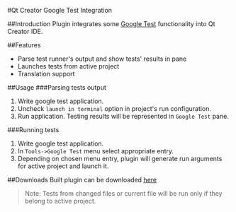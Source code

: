 #Qt Creator Google Test Integration

##Introduction
Plugin integrates some [Google Test](https://code.google.com/p/googletest/ "Google T") functionality into Qt Creator IDE.

##Features
* Parse test runner's output and show tests' results in pane
* Launches tests from active project
* Translation support

##Usage
###Parsing tests output
1. Write google test application.
2. Uncheck `launch in terminal` option in project's run configuration.
3. Run application. Testing results will be represented in `Google Test` pane.

###Running tests
1. Write google test application.
2. In `Tools->Google Test` menu select appropriate entry.
3. Depending on chosen menu entry, plugin will generate run arguments for active project and launch it.
 
##Downloads
Built plugin can be downloaded [here](https://sourceforge.net/projects/qtc-gtest/files/bin/ "Sourceforge")

>Note: Tests from changed files or current file will be run only if they belong to active project.
